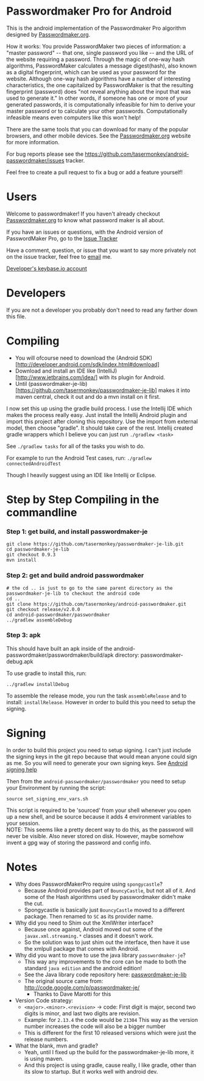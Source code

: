 Passwordmaker Pro for Android
===========

This is the android implementation of the Passwordmaker Pro algorithm designed by [Passwordmaker.org](http://passwordmaker.org).

How it works:
You provide PasswordMaker two pieces of information: a "master password" -- that one, single password you like -- and
the URL of the website requiring a password. Through the magic of one-way hash algorithms, PasswordMaker calculates a
message digest(hash), also known as a digital fingerprint, which can be used as your password for the website.
Although one-way hash algorithms have a number of interesting characteristics, the one capitalized by PasswordMaker
is that the resulting fingerprint (password) does "not reveal anything about the input that was used to generate it."
In other words, if someone has one or more of your generated passwords, it is computationally infeasible for him
to derive your master password or to calculate your other passwords. Computationally infeasible means even computers
like this won't help!

There are the same tools that you can download for many of the popular browsers, and other mobile devices.  See the
[Passwordmaker.org](http://passwordmaker.org) website for more information.

For bug reports please see the https://github.com/tasermonkey/android-passwordmaker/issues tracker.

Feel free to create a pull request to fix a bug or add a feature yourself!

Users
======
Welcome to passwordmaker!  If you haven't already checkout [Passwordmaker.org](http://passwordmaker.org) to know what password maker is all about.

If you have an issues or questions, with the Android version of PasswordMaker Pro, go to the [Issue Tracker](https://github.com/tasermonkey/android-passwordmaker/issues)

Have a comment, question, or issue that you want to say more privately not on the issue tracker, feel free to [email](mailto:pwdmkrpro.android.84a75@tasermonkeys.com) me.

[Developer's keybase.io account](https://keybase.io/jstapleton) 

Developers
==========
If you are not a developer you probably don't need to read any farther down this file.

Compiling
==========
* You will ofcourse need to download the (Android SDK)[http://developer.android.com/sdk/index.html#download]
* Download and install an IDE like (IntelliJ)[http://www.jetbrains.com/idea/] with its plugin for Android.
* Until (passwordmaker-je-lib)[https://github.com/tasermonkey/passwordmaker-je-lib] makes it into maven central, check it out and do a mvn install on it first.

I now set this up using the gradle build process.  I use the Intellij IDE which makes the process really easy.  Just
install the Intellij Android plugin and import this project after cloning this repository.  Use the import from external
model, then choose "gradle".  It should take care of the rest.  Intellij created gradle wrappers which I believe you can
just run `./gradlew <task>`

See `./gradlew tasks` for all of the tasks you wish to do.

For example to run the Android Test cases, run: `./gradlew connectedAndroidTest`

Though I heavily suggest using an IDE like Intellij or Eclipse.

Step by Step Compiling in the commandline
===========
### Step 1: get build, and install passwordmaker-je
 
    git clone https://github.com/tasermonkey/passwordmaker-je-lib.git
    cd passwordmaker-je-lib
    git checkout 0.9.3
    mvn install
    
### Step 2: get and build android passwordmaker

    # the cd .. is just to go to the same parent directory as the passwordmaker-je-lib to checkout the android code 
    cd ..
    git clone https://github.com/tasermonkey/android-passwordmaker.git
    git checkout release/v2.0.0
    cd android-passwordmaker/passwordmaker
    ../gradlew assembleDebug
    
### Step 3: apk
This should have built an apk inside of the  android-passwordmaker/passwordmaker/build/apk directory: passwordmaker-debug.apk

To use gradle to install this, run:

    ../gradlew installDebug

To assemble the release mode, you run the task `assembleRelease` and to install: `installRelease`.  However in order to build this you need to setup the signing.

Signing
==========
In order to build this project you need to setup signing.  I can't just include the signing keys in the git repo because that would mean anyone could sign as me.
So you will need to generate your own signing keys. See [Android signing help](http://developer.android.com/tools/publishing/app-signing.html)

Then from the `android-passwordmaker/passwordmaker` you need to setup your Environment by running the script: 

    source set_signing_env_vars.sh
    
This script is required to be 'sourced' from your shell whenever you open up a new shell, and be source because it adds 4 environment variables to your session.
<br/>NOTE: This seems like a pretty decent way to do this, as the password will never be visible.  Also never stored on disk.  However, maybe somehow invent a gpg way of storing the password and config info.


Notes
======
  * Why does PasswordMakerPro require using `spongycastle`?
    - Because Android provides part of `BouncyCastle`, but not all of it.  And some of the Hash algorithms used by passwordmaker didn't make the cut.
    - Spongycastle is basically just `BouncyCastle` moved to a different package.  Then renamed to `SC` as its provider name.
  * Why did you need to Shim out the XmlWriter interface?
    - Because once against, Android moved out some of the `javax.xml.streaming.*` classes and it doesn't work.
    - So the solution was to just shim out the interface, then have it use the xmlpull package that comes with Android.
  * Why did you want to move to use the java library `passwordmaker-je`?
    - This way any improvements to the core can be made to both the standard `java edition` and the android edition!
    - See the Java library code repository here: [passwordmaker-je-lib](http://github.com/tasermonkey/passwordmaker-je-lib)
    - The original source came from: http://code.google.com/p/passwordmaker-je/
      - Thanks to Dave Marotti for this
  * Version Code strategy:
    - `<major>.<minor>.<revision>` -> code: First digit is major, second two digits is minor, and last two digits are revision.
    - Example: for `2.13.4` the code would be `21304`  This way as the version number increases the code will also be a bigger number
    - This is different for the first 10 released versions which were just the release numbers.
  * What the blank, mvn and gradle?
    - Yeah, until I fixed up the build for the passwordmaker-je-lib more, it is using maven.
    - And this project is using gradle, cause really, I like gradle, other than its slow to startup.  But it works well with android dev.